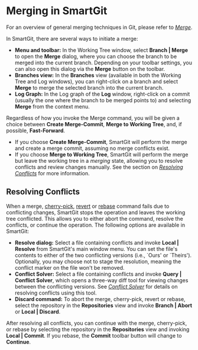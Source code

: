 # Merging in SmartGit

For an overview of general merging techniques in Git, please refer to *[Merge](../../GitConcepts/Merging.md)*.

In SmartGit, there are several ways to initiate a merge:

- **Menu and toolbar:** In the Working Tree window, select **Branch \| Merge** to open the **Merge** dialog, where you can choose the branch to be merged into the current branch. Depending on your toolbar settings, you can also open this dialog via the **Merge**
  button on the toolbar.
- **Branches view:** In the **Branches** view (available in both the Working Tree and Log windows), you can right-click on a branch and select **Merge** to merge the selected branch into the current branch.
- **Log Graph:** In the Log graph of the **Log** window, right-click on a commit (usually the one where the branch to be merged points to) and selecting **Merge** from the context menu.

Regardless of how you invoke the Merge command, you will be given a choice between **Create Merge-Commit**, **Merge to Working Tree**, and, if possible, **Fast-Forward**.

- If you choose **Create Merge-Commit**, SmartGit will perform the merge and create a merge commit, assuming no merge conflicts exist.
- If you choose **Merge to Working Tree**, SmartGit will perform the merge but leave the working tree in a *merging*
  state, allowing you to resolve conflicts and review changes manually. See the section on *[Resolving Conflicts](#resolving-conflicts)* for more information.

## Resolving Conflicts

When a merge, [cherry-pick](Cherry-Pick.md), [revert](Revert.md) or [rebase](Rebase.md) command fails due to conflicting changes, SmartGit stops the operation and leaves the working tree conflicted. This allows you to either abort the command, resolve the conflicts, or continue the operation. The following options are available in SmartGit:

- **Resolve dialog:** Select a file containing conflicts and invoke **Local \| Resolve** from SmartGit's main window menu. You can set the file's contents to either of the two conflicting versions (i.e., \`Ours' or \`Theirs'). Optionally, you may choose not to stage the resolution, meaning the conflict marker on the file won't be removed.
- **Conflict Solver:** Select a file containing conflicts and invoke **Query \| Conflict Solver**, which opens a three-way diff tool for viewing changes between the conflicting versions. See *[Conflict Solver](Conflict-Solver.md)* for details on resolving conflicts using this tool.
- **Discard command:** To abort the merge, cherry-pick, revert or rebase, select the repository in the **Repositories** view and invoke **Branch \| Abort** or **Local \| Discard**.

After resolving all conflicts, you can continue with the merge, cherry-pick, or rebase by selecting the repository in the
**Repositories** view and invoking **Local \| Commit**. If you rebase, the **Commit** toolbar button will change to
**Continue**.
